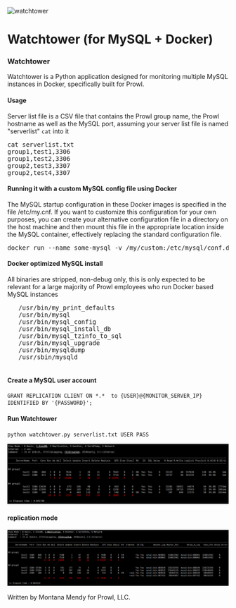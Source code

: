 ![watchtower](https://pbs.twimg.com/profile_images/657129189322059776/PCo6mdLg.png)

Watchtower (for MySQL + Docker)
======================

### Watchtower
Watchtower is a Python application designed for monitoring multiple MySQL instances in Docker, specifically built for Prowl.


#### Usage

Server list file is a CSV file that contains the Prowl group name, the Prowl hostname as well as the MySQL port, assuming your server list file is named "serverlist" ````cat```` into it 

<pre>cat serverlist.txt
group1,test1,3306
group1,test2,3306
group2,test3,3307
group2,test4,3307
</pre>
#### Running it with a custom MySQL config file using Docker 

The MySQL startup configuration in these Docker images is specified in the file /etc/my.cnf. If you want to customize this configuration for your own purposes, you can create your alternative configuration file in a directory on the host machine and then mount this file in the appropriate location inside the MySQL container, effectively replacing the standard configuration file.
<pre>docker run --name some-mysql -v /my/custom:/etc/mysql/conf.d -e MYSQL_ROOT_PASSWORD=my-secret-pw -d mysql:tag
</pre>

#### Docker optimized MySQL install

All binaries are stripped, non-debug only, this is only expected to be relevant for a large majority of Prowl employees who run Docker based MySQL instances
    
   <pre>
   /usr/bin/my_print_defaults
   /usr/bin/mysql
   /usr/bin/mysql_config
   /usr/bin/mysql_install_db
   /usr/bin/mysql_tzinfo_to_sql
   /usr/bin/mysql_upgrade
   /usr/bin/mysqldump
   /usr/sbin/mysqld
    </pre>

#### Create a MySQL user account 
````
GRANT REPLICATION CLIENT ON *.*  to {USER}@{MONITOR_SERVER_IP} IDENTIFIED BY '{PASSWORD}';
````
#### Run Watchtower
````
python watchtower.py serverlist.txt USER PASS
````

![Mode_InnoDB](screenshots/screenshot1.png "InnoDB Mode")
#### replication mode
![Mode_Replication](screenshots/screenshot2.png "Replication Mode")

Written by Montana Mendy for Prowl, LLC.
